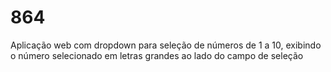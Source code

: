 # 864
Aplicação web com dropdown para seleção de números de 1 a 10, exibindo o número selecionado em letras grandes ao lado do campo de seleção
